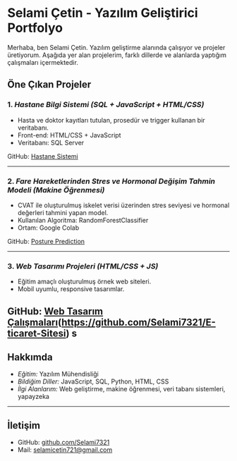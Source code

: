 # Selami Çetin - Yazılım Geliştirici Portfolyo

Merhaba, ben Selami Çetin. Yazılım geliştirme alanında çalışıyor ve projeler üretiyorum. Aşağıda yer alan projelerim, farklı dillerde ve alanlarda yaptığım çalışmaları içermektedir.

## Öne Çıkan Projeler

### 1. *Hastane Bilgi Sistemi (SQL + JavaScript + HTML/CSS)*
- Hasta ve doktor kayıtları tutulan, prosedür ve trigger kullanan bir veritabanı.
- Front-end: HTML/CSS + JavaScript
- Veritabanı: SQL Server

GitHub: [Hastane Sistemi](https://github.com/Selami7321/hastaneveritabani)

---

### 2. *Fare Hareketlerinden Stres ve Hormonal Değişim Tahmin Modeli (Makine Öğrenmesi)*
- CVAT ile oluşturulmuş iskelet verisi üzerinden stres seviyesi ve hormonal değerleri tahmini yapan model.
- Kullanılan Algoritma: RandomForestClassifier
- Ortam: Google Colab

GitHub: [Posture Prediction](https://github.com/Selami7321/Fare-Hareketlerinden-Stres-ve-Anksiyete-Tahmini)

---

### 3. *Web Tasarımı Projeleri (HTML/CSS + JS)*
- Eğitim amaçlı oluşturulmuş örnek web siteleri.
- Mobil uyumlu, responsive tasarımlar.

GitHub: [Web Tasarım Çalışmaları](https://github.com/Selami7321/My-restaurant-website-)(https://github.com/Selami7321/E-ticaret-Sitesi)
s
---

## Hakkımda
- *Eğitim:* Yazılım Mühendisliği
- *Bildiğim Diller:* JavaScript, SQL, Python, HTML, CSS
- *İlgi Alanlarım:* Web geliştirme, makine öğrenmesi, veri tabanı sistemleri, yapayzeka 

---

## İletişim
- GitHub: [github.com/Selami7321](https://github.com/Selami7321)
- Mail: selamicetin721@gmail.com


